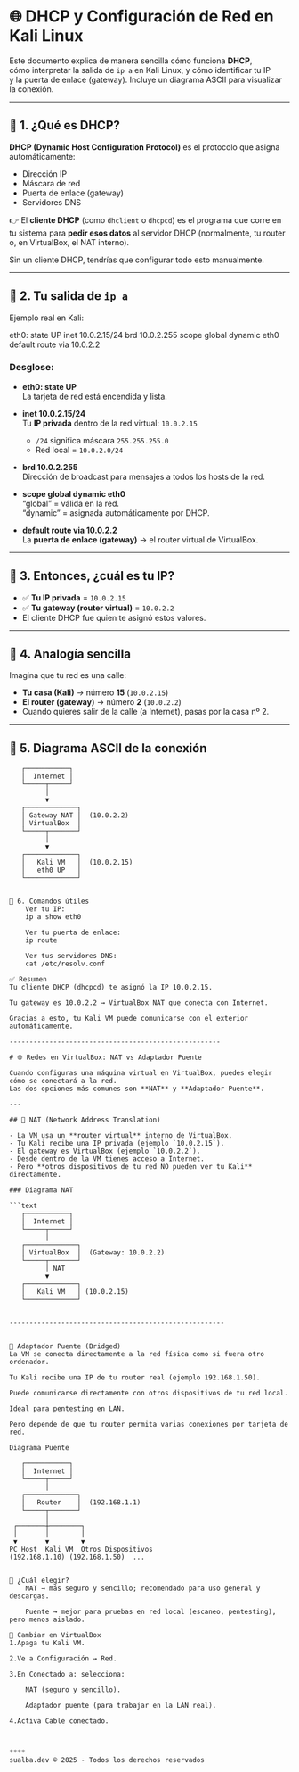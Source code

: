 # 🌐 DHCP y Configuración de Red en Kali Linux

Este documento explica de manera sencilla cómo funciona **DHCP**,  
cómo interpretar la salida de `ip a` en Kali Linux, y cómo identificar tu IP  
y la puerta de enlace (gateway). Incluye un diagrama ASCII para visualizar la conexión.

---

## 🔹 1. ¿Qué es DHCP?

**DHCP (Dynamic Host Configuration Protocol)** es el protocolo que asigna automáticamente:

- Dirección IP
- Máscara de red
- Puerta de enlace (gateway)
- Servidores DNS

👉 El **cliente DHCP** (como `dhclient` o `dhcpcd`) es el programa que corre en tu sistema para **pedir esos datos** al servidor DHCP (normalmente, tu router o, en VirtualBox, el NAT interno).

Sin un cliente DHCP, tendrías que configurar todo esto manualmente.

---

## 🔹 2. Tu salida de `ip a`

Ejemplo real en Kali:


eth0: state UP
inet 10.0.2.15/24 brd 10.0.2.255 scope global dynamic eth0
default route via 10.0.2.2



### Desglose:

- **eth0: state UP**  
  La tarjeta de red está encendida y lista.

- **inet 10.0.2.15/24**  
  Tu **IP privada** dentro de la red virtual: `10.0.2.15`  
  - `/24` significa máscara `255.255.255.0`
  - Red local = `10.0.2.0/24`

- **brd 10.0.2.255**  
  Dirección de broadcast para mensajes a todos los hosts de la red.

- **scope global dynamic eth0**  
  “global” = válida en la red.  
  “dynamic” = asignada automáticamente por DHCP.

- **default route via 10.0.2.2**  
  La **puerta de enlace (gateway)** → el router virtual de VirtualBox.

---

## 🔹 3. Entonces, ¿cuál es tu IP?

- ✅ **Tu IP privada** = `10.0.2.15`  
- ✅ **Tu gateway (router virtual)** = `10.0.2.2`  
- El cliente DHCP fue quien te asignó estos valores.

---

## 🔹 4. Analogía sencilla

Imagina que tu red es una calle:

- **Tu casa (Kali)** → número **15** (`10.0.2.15`)  
- **El router (gateway)** → número **2** (`10.0.2.2`)  
- Cuando quieres salir de la calle (a Internet), pasas por la casa nº 2.

---

## 🔹 5. Diagrama ASCII de la conexión

```text
   ┌───────────┐
   │  Internet │
   └─────┬─────┘
         │
         ▼
   ┌─────────────┐
   │ Gateway NAT │  (10.0.2.2)
   │ VirtualBox  │
   └─────┬───────┘
         │
         ▼
   ┌─────────────┐
   │   Kali VM   │  (10.0.2.15)
   │   eth0 UP   │
   └─────────────┘


🔹 6. Comandos útiles
    Ver tu IP:
    ip a show eth0

    Ver tu puerta de enlace:
    ip route

    Ver tus servidores DNS:
    cat /etc/resolv.conf

✅ Resumen
Tu cliente DHCP (dhcpcd) te asignó la IP 10.0.2.15.

Tu gateway es 10.0.2.2 → VirtualBox NAT que conecta con Internet.

Gracias a esto, tu Kali VM puede comunicarse con el exterior automáticamente.

-----------------------------------------------------

# 🌐 Redes en VirtualBox: NAT vs Adaptador Puente

Cuando configuras una máquina virtual en VirtualBox, puedes elegir cómo se conectará a la red.  
Las dos opciones más comunes son **NAT** y **Adaptador Puente**.

---

## 🔹 NAT (Network Address Translation)

- La VM usa un **router virtual** interno de VirtualBox.
- Tu Kali recibe una IP privada (ejemplo `10.0.2.15`).
- El gateway es VirtualBox (ejemplo `10.0.2.2`).
- Desde dentro de la VM tienes acceso a Internet.
- Pero **otros dispositivos de tu red NO pueden ver tu Kali** directamente.

### Diagrama NAT

```text
   ┌───────────┐
   │  Internet │
   └─────┬─────┘
         │
   ┌─────────────┐
   │ VirtualBox  │  (Gateway: 10.0.2.2)
   └─────┬───────┘
         │ NAT
         ▼
   ┌─────────────┐
   │   Kali VM   │ (10.0.2.15)
   └─────────────┘


------------------------------------------------------


🔹 Adaptador Puente (Bridged)
La VM se conecta directamente a la red física como si fuera otro ordenador.

Tu Kali recibe una IP de tu router real (ejemplo 192.168.1.50).

Puede comunicarse directamente con otros dispositivos de tu red local.

Ideal para pentesting en LAN.

Pero depende de que tu router permita varias conexiones por tarjeta de red.

Diagrama Puente

   ┌───────────┐
   │  Internet │
   └─────┬─────┘
         │
   ┌─────────────┐
   │   Router    │  (192.168.1.1)
   └─────┬───────┘
         │
 ┌───────┼────────┐
 │       │        │
 ▼       ▼        ▼
PC Host  Kali VM  Otros Dispositivos
(192.168.1.10) (192.168.1.50)  ...


🔹 ¿Cuál elegir?
    NAT → más seguro y sencillo; recomendado para uso general y descargas.

    Puente → mejor para pruebas en red local (escaneo, pentesting), pero menos aislado.

🔹 Cambiar en VirtualBox
1.Apaga tu Kali VM.

2.Ve a Configuración → Red.

3.En Conectado a: selecciona:

    NAT (seguro y sencillo).

    Adaptador puente (para trabajar en la LAN real).

4.Activa Cable conectado.



****
sualba.dev © 2025 - Todos los derechos reservados

